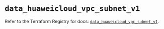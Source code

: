 # `data_huaweicloud_vpc_subnet_v1`

Refer to the Terraform Registry for docs: [`data_huaweicloud_vpc_subnet_v1`](https://registry.terraform.io/providers/huaweicloud/huaweicloud/1.71.1/docs/data-sources/vpc_subnet_v1).
